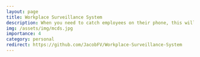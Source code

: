 ```yaml
---
layout: page
title: Workplace Surveillance System
description: When you need to catch employees on their phone, this will do the trick!
img: /assets/img/mcds.jpg
importance: 4
category: personal
redirect: https://github.com/JacobFV/Workplace-Surveillance-System
---
```

